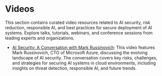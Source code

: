 # Videos

This section contains curated video resources related to AI security, risk reduction, responsible AI, and best practices for secure deployment of AI systems. Explore talks, tutorials, webinars, and conference sessions from leading experts and organizations.

 - [AI Security: A Conversation with Mark Russinovich](https://www.youtube.com/watch?v=f0MDjS9-dNw): This video features Mark Russinovich, CTO of Microsoft Azure, discussing the evolving landscape of AI security. The conversation covers key risks, challenges, and strategies for securing AI systems in cloud environments, including insights on threat detection, responsible AI, and future trends.



